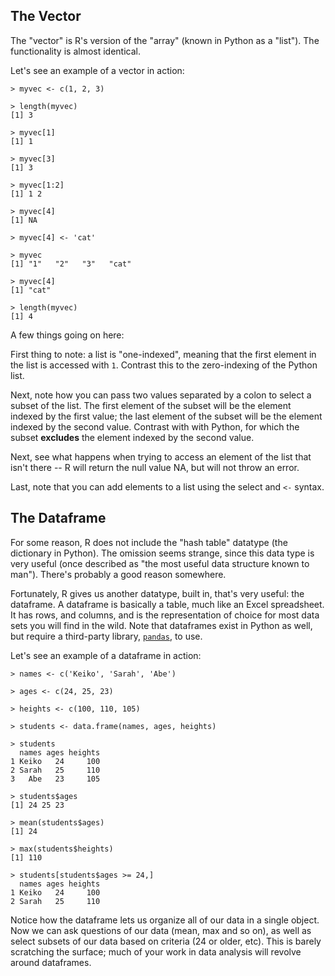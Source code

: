 ## The Vector

The "vector" is R's version of the "array" (known in Python as a "list"). The functionality is almost identical.

Let's see an example of a vector in action:

```
> myvec <- c(1, 2, 3)

> length(myvec)
[1] 3

> myvec[1]
[1] 1

> myvec[3]
[1] 3

> myvec[1:2]
[1] 1 2

> myvec[4]
[1] NA

> myvec[4] <- 'cat'

> myvec
[1] "1"   "2"   "3"   "cat"

> myvec[4]
[1] "cat"

> length(myvec)
[1] 4
```

A few things going on here:

First thing to note: a list is "one-indexed", meaning that the first element in the list is accessed with `1`. Contrast this to the zero-indexing of the Python list.

Next, note how you can pass two values separated by a colon to select a subset of the list. The first element of the subset will be the element indexed by the first value; the last element of the subset will be the element indexed by the second value. Contrast with with Python, for which the subset **excludes** the element indexed by the second value.

Next, see what happens when trying to access an element of the list that isn't there -- R will return the null value NA, but will not throw an error.

Last, note that you can add elements to a list using the select and `<-` syntax.

## The Dataframe

For some reason, R does not include the "hash table" datatype (the dictionary in Python). The omission seems strange, since this data type is very useful (once described as "the most useful data structure known to man"). There's probably a good reason somewhere.

Fortunately, R gives us another datatype, built in, that's very useful: the dataframe. A dataframe is basically a table, much like an Excel spreadsheet. It has rows, and columns, and is the representation of choice for most data sets you will find in the wild. Note that dataframes exist in Python as well, but require a third-party library, [`pandas`](http://pandas.pydata.org/), to use.

Let's see an example of a dataframe in action:

```
> names <- c('Keiko', 'Sarah', 'Abe')

> ages <- c(24, 25, 23)

> heights <- c(100, 110, 105)

> students <- data.frame(names, ages, heights)

> students
  names ages heights
1 Keiko   24     100
2 Sarah   25     110
3   Abe   23     105

> students$ages
[1] 24 25 23

> mean(students$ages)
[1] 24

> max(students$heights)
[1] 110

> students[students$ages >= 24,]
  names ages heights
1 Keiko   24     100
2 Sarah   25     110
```

Notice how the dataframe lets us organize all of our data in a single object. Now we can ask questions of our data (mean, max and so on), as well as select subsets of our data based on criteria (24 or older, etc). This is barely scratching the surface; much of your work in data analysis will revolve around dataframes.
